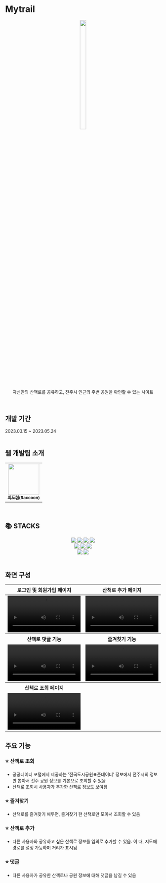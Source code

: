 # Mytrail
<p align="center">
  <img src="https://github.com/user-attachments/assets/351cac12-6a2a-41b4-9dd3-b77fb92d2762" width="20%" height="30%">
  <br/>
  <br/>
  자신만의 산책로를 공유하고, 전주시 인근의 주변 공원을 확인할 수 있는 사이트
</p>
<br/>

## 개발 기간
2023.03.15 ~ 2023.05.24
<br/><br/>

## 웹 개발팀 소개
<table>
  <tbody>
    <tr>
      <td align="center"><a href="깃허브 주소"><img src="https://avatars.githubusercontent.com/u/132376178?s=400&u=2fb03475b074231cf400fd228d572339b95003da&v=4" width="100px;" alt=""/><br /><sub><b> 이도현(Raccoon) </b></sub></a><br /></td>
    </tr>
  </tbody>
</table>
<br/>


## 📚 STACKS

<div align=center> 
  <img src="https://img.shields.io/badge/html5-E34F26?style=for-the-badge&logo=html5&logoColor=white"> 
  <img src="https://img.shields.io/badge/css-1572B6?style=for-the-badge&logo=css3&logoColor=white"> 
  <img src="https://img.shields.io/badge/javascript-F7DF1E?style=for-the-badge&logo=javascript&logoColor=black"> 
  <img src="https://img.shields.io/badge/react-61DAFB?style=for-the-badge&logo=react&logoColor=black"> 
  <br>
  <img src="https://img.shields.io/badge/mysql-4479A1?style=for-the-badge&logo=mysql&logoColor=white"> 
  <img src="https://img.shields.io/badge/node.js-339933?style=for-the-badge&logo=Node.js&logoColor=white">
  <img src="https://img.shields.io/badge/amazonaws-232F3E?style=for-the-badge&logo=amazonaws&logoColor=white"> 
  <br>
  <img src="https://img.shields.io/badge/github-181717?style=for-the-badge&logo=github&logoColor=white">
  <img src="https://img.shields.io/badge/git-F05032?style=for-the-badge&logo=git&logoColor=white">
  <br>
</div>
<br/>


## 화면 구성

<table>
  <thead>
    <tr>
      <th align="center">로그인 및 회원가입 페이지</th>
      <th align="center">산책로 추가 페이지</th>
    </tr>
  </thead>
  <tbody>
    <tr>
      <td align="center"><video width="329" src="https://github.com/user-attachments/assets/4f3c819c-acf9-4a20-a52f-1a0c918d5bbb" style="max-width: 100%;"></video></td>
      <td align="center"><video width="329" src="https://github.com/user-attachments/assets/baa30ee0-4cb6-4f77-a7ae-5e1fc185d0c2" style="max-width: 100%;"></video></td>
    </tr>
    <tr>
      <th align="center">산책로 댓글 기능</td>
      <th align="center">즐겨찾기 기능</td>
    </tr>
    <tr>
      <td align="center"><video width="329" src="https://github.com/user-attachments/assets/e77cfec0-9d6b-4d2a-9474-6dd1a1c66c45" style="max-width: 100%;"></video></td>
      <td align="center"><video width="329" src="https://github.com/user-attachments/assets/e2900e07-eb18-4729-be34-96cb464e8ebb" style="max-width: 100%;"></video></td>
    </tr>
  </tbody>
  <tbody>
    <tr>
      <th align="center">산책로 조회 페이지</td>
    </tr>
    <tr>
      <td align="center"><video width="329" src="https://github.com/user-attachments/assets/3ef46b0d-373b-4cb9-abc8-3f4b5d6f4f8f" style="max-width: 100%;"></video></td>
    </tr>
  </tbody>
</table>

## 주요 기능

### ⭐️ 산책로 조회
- 공공데이터 포털에서 제공하는 '전국도시공원표준데이터' 정보에서 전주시의 정보만 뽑아서 전주 공원 정보를 기본으로 조회할 수 있음
- 산책로 조회시 사용자가 추가한 산책로 정보도 보여짐
### ⭐️ 즐겨찾기
- 산책로를 즐겨찾기 해두면, 즐겨찾기 한 산책로만 모아서 조회할 수 있음
### ⭐️ 산책로 추가
- 다른 사용자와 공유하고 싶은 산책로 정보를 임의로 추가할 수 있음. 이 때, 지도에 경로를 설정 가능하며 거리가 표시됨
### ⭐️ 댓글
- 다른 사용자가 공유한 산책로나 공원 정보에 대해 댓글을 남길 수 있음

